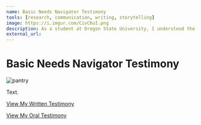 ```yaml
---
name: Basic Needs Navigator Testimony
tools: [research, communication, writing, storytelling]
image: https://i.imgur.com/CivCKuI.png
description: As a student at Oregon State University, I understood the impact our Basic Needs Navigator makes on our education, and I wanted to ensure that this service is available to all students. Knowing this, I decided to testify in support of HB 2835 in front of the House Education Committee.
external_url: 
---
```


# Basic Needs Navigator Testimony

![pantry](https://i.imgur.com/CivCKuI.png)


Text.


<p class="text-center">

<a class="btn btn-outline-primary" href="https://olis.oregonlegislature.gov/liz/2021R1/Downloads/PublicTestimonyDocument/3276" target="_blank" role="button">View My Written Testimony</a> 

<a class="btn btn-outline-primary" href="https://drive.google.com/file/d/1K9AtDdroVadzbMnhKY-mBiP1aG0z9pxR/view?usp=sharing" target="_blank" role="button">View My Oral Testimony</a> 
  
</p>
